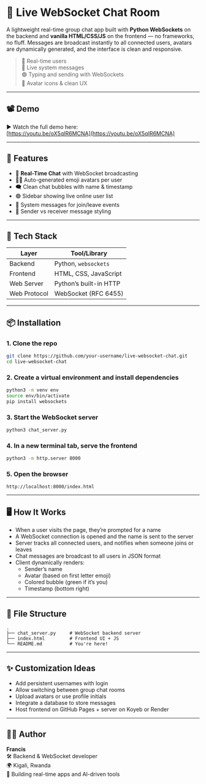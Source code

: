 # 💬 Live WebSocket Chat Room

A lightweight real-time group chat app built with **Python WebSockets** on the backend and **vanilla HTML/CSS/JS** on the frontend — no frameworks, no fluff. Messages are broadcast instantly to all connected users, avatars are dynamically generated, and the interface is clean and responsive.

> 🔴 Real-time users  
> 📡 Live system messages  
> 🟢 Typing and sending with WebSockets  
> 👤 Avatar icons & clean UX  

---

## 📽 Demo

▶️ Watch the full demo here:  
[https://youtu.be/oX5qIR6MCNA](https://youtu.be/oX5qIR6MCNA)

---

## 🚀 Features

- 🔌 **Real-Time Chat** with WebSocket broadcasting  
- 🧑‍💼 Auto-generated emoji avatars per user  
- 🗨 Clean chat bubbles with name & timestamp  
- 🟢 Sidebar showing live online user list  
- 🔔 System messages for join/leave events  
- 💚 Sender vs receiver message styling  

---

## 🧱 Tech Stack

| Layer        | Tool/Library           |
|--------------|------------------------|
| Backend      | Python, `websockets`   |
| Frontend     | HTML, CSS, JavaScript  |
| Web Server   | Python’s built-in HTTP |
| Web Protocol | WebSocket (RFC 6455)   |

---

## 📦 Installation

### 1. Clone the repo

```bash
git clone https://github.com/your-username/live-websocket-chat.git
cd live-websocket-chat
```

### 2. Create a virtual environment and install dependencies

```bash
python3 -m venv env
source env/bin/activate
pip install websockets
```

### 3. Start the WebSocket server

```bash
python3 chat_server.py
```

### 4. In a new terminal tab, serve the frontend

```bash
python3 -m http.server 8000
```

### 5. Open the browser

```
http://localhost:8000/index.html
```

---

## 🖥️ How It Works

- When a user visits the page, they’re prompted for a name  
- A WebSocket connection is opened and the name is sent to the server  
- Server tracks all connected users, and notifies when someone joins or leaves  
- Chat messages are broadcast to all users in JSON format  
- Client dynamically renders:  
  - Sender’s name  
  - Avatar (based on first letter emoji)  
  - Colored bubble (green if it’s you)  
  - Timestamp (bottom right)  

---

## 📂 File Structure

```
.
├── chat_server.py     # WebSocket backend server
├── index.html         # Frontend UI + JS
└── README.md          # You're here!
```

---

## ✨ Customization Ideas

- Add persistent usernames with login  
- Allow switching between group chat rooms  
- Upload avatars or use profile initials  
- Integrate a database to store messages  
- Host frontend on GitHub Pages + server on Koyeb or Render  

---

## 👨‍💻 Author

**Francis**  
🛠️ Backend & WebSocket developer  
🌍 Kigali, Rwanda  
🎯 Building real-time apps and AI-driven tools

